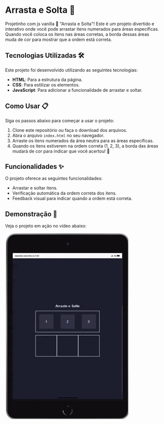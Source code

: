 # Arrasta e Solta 🎉

Projetinho com js vanilla 🤩 "Arrasta e Solta"! Este é um projeto divertido e interativo onde você pode arrastar itens numerados para áreas específicas. Quando você coloca os itens nas áreas corretas, a borda dessas áreas muda de cor para mostrar que a ordem está correta.

## Tecnologias Utilizadas 🛠️

Este projeto foi desenvolvido utilizando as seguintes tecnologias:

- **HTML**: Para a estrutura da página.
- **CSS**: Para estilizar os elementos.
- **JavaScript**: Para adicionar a funcionalidade de arrastar e soltar.

## Como Usar 📋

Siga os passos abaixo para começar a usar o projeto:

1. Clone este repositório ou faça o download dos arquivos.
2. Abra o arquivo `index.html` no seu navegador.
3. Arraste os itens numerados da área neutra para as áreas específicas.
4. Quando os itens estiverem na ordem correta (1, 2, 3), a borda das áreas mudará de cor para indicar que você acertou! 🎯

## Funcionalidades ✨

O projeto oferece as seguintes funcionalidades:

- Arrastar e soltar itens.
- Verificação automática da ordem correta dos itens.
- Feedback visual para indicar quando a ordem está correta.

## Demonstração 🎥

Veja o projeto em ação no vídeo abaixo:

![Demonstração do Projeto](./assets/img/iPad-Mini-127.0.0.1-uk32iwc-3dyuih.gif)